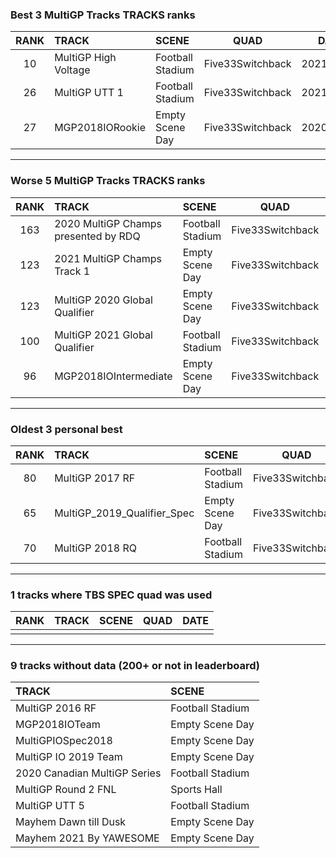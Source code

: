 ### Best 3 MultiGP Tracks TRACKS ranks
|RANK|TRACK|SCENE|QUAD|DATE|
|:---:|:---|:---|:---:|:---:|
|10|MultiGP High Voltage|Football Stadium|Five33Switchback|2021/02/11|
|26|MultiGP UTT 1|Football Stadium|Five33Switchback|2021/02/11|
|27|MGP2018IORookie|Empty Scene Day|Five33Switchback|2020/11/24|
---
### Worse 5 MultiGP Tracks TRACKS ranks
|RANK|TRACK|SCENE|QUAD|DATE|
|:---:|:---|:---|:---:|:---:|
|163|2020 MultiGP Champs presented by RDQ|Football Stadium|Five33Switchback|2020/11/20|
|123|2021 MultiGP Champs Track 1|Empty Scene Day|Five33Switchback|2021/10/29|
|123|MultiGP 2020 Global Qualifier|Empty Scene Day|Five33Switchback|2021/02/24|
|100|MultiGP 2021 Global Qualifier|Football Stadium|Five33Switchback|2021/03/28|
|96|MGP2018IOIntermediate|Empty Scene Day|Five33Switchback|2020/11/24|
---
### Oldest 3 personal best
|RANK|TRACK|SCENE|QUAD|DATE|
|:---:|:---|:---|:---:|:---:|
|80|MultiGP 2017 RF|Football Stadium|Five33Switchback|2020/05/02|
|65|MultiGP_2019_Qualifier_Spec|Empty Scene Day|Five33Switchback|2020/05/03|
|70|MultiGP 2018 RQ|Football Stadium|Five33Switchback|2020/07/17|
---
### 1 tracks where TBS SPEC quad was used
|RANK|TRACK|SCENE|QUAD|DATE|
|:---:|:---|:---|:---:|:---:|
||||||
---
### 9 tracks without data (200+ or not in leaderboard)
|TRACK|SCENE|
|:---|:---|
|MultiGP 2016 RF|Football Stadium|
|MGP2018IOTeam|Empty Scene Day|
|MultiGPIOSpec2018|Empty Scene Day|
|MultiGP IO 2019 Team|Empty Scene Day|
|2020 Canadian MultiGP Series|Football Stadium|
|MultiGP Round 2 FNL|Sports Hall|
|MultiGP UTT 5|Football Stadium|
|Mayhem Dawn till Dusk|Empty Scene Day|
|Mayhem 2021 By YAWESOME|Empty Scene Day|
